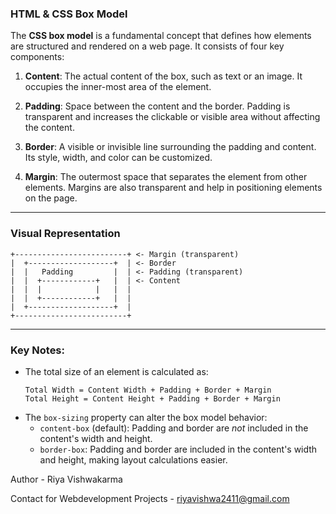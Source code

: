 ### HTML & CSS Box Model

The **CSS box model** is a fundamental concept that defines how elements are structured and rendered on a web page. It consists of four key components:

1. **Content**: The actual content of the box, such as text or an image. It occupies the inner-most area of the element.

2. **Padding**: Space between the content and the border. Padding is transparent and increases the clickable or visible area without affecting the content.

3. **Border**: A visible or invisible line surrounding the padding and content. Its style, width, and color can be customized.

4. **Margin**: The outermost space that separates the element from other elements. Margins are also transparent and help in positioning elements on the page.

---

### Visual Representation

```
+-------------------------+ <- Margin (transparent)
|  +-------------------+  | <- Border
|  |   Padding         |  | <- Padding (transparent)
|  |  +------------+   |  | <- Content
|  |  |            |   |  |
|  |  +------------+   |  |
|  +-------------------+  |
+-------------------------+
```

---

### Key Notes:
- The total size of an element is calculated as:
  ```
  Total Width = Content Width + Padding + Border + Margin
  Total Height = Content Height + Padding + Border + Margin
  ```
- The `box-sizing` property can alter the box model behavior:
  - `content-box` (default): Padding and border are *not* included in the content's width and height.
  - `border-box`: Padding and border are included in the content's width and height, making layout calculations easier.

Author - Riya Vishwakarma

Contact for Webdevelopment Projects - riyavishwa2411@gmail.com
